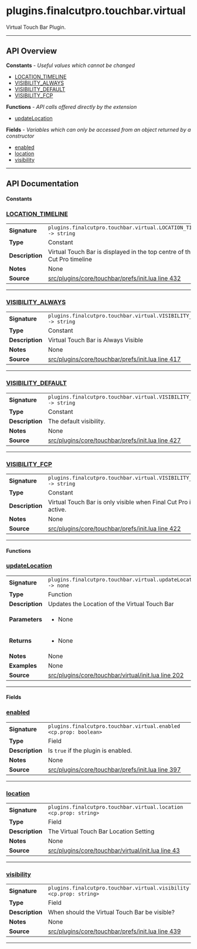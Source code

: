 # plugins.finalcutpro.touchbar.virtual

Virtual Touch Bar Plugin.

---

## API Overview
**Constants** - _Useful values which cannot be changed_
 * [LOCATION_TIMELINE](#location_timeline)
 * [VISIBILITY_ALWAYS](#visibility_always)
 * [VISIBILITY_DEFAULT](#visibility_default)
 * [VISIBILITY_FCP](#visibility_fcp)

**Functions** - _API calls offered directly by the extension_
 * [updateLocation](#updatelocation)

**Fields** - _Variables which can only be accessed from an object returned by a constructor_
 * [enabled](#enabled)
 * [location](#location)
 * [visibility](#visibility)


---

## API Documentation

#### Constants


### [LOCATION_TIMELINE](#location_timeline)

|                                             |                                                                                     |
| --------------------------------------------|-------------------------------------------------------------------------------------|
| **Signature**                               | `plugins.finalcutpro.touchbar.virtual.LOCATION_TIMELINE -> string`                                                                    |
| **Type**                                    | Constant                                                                     |
| **Description**                             | Virtual Touch Bar is displayed in the top centre of the Final Cut Pro timeline                                                                     |
| **Notes**                                   | None |
| **Source**                                  | [src/plugins/core/touchbar/prefs/init.lua line 432](https://github.com/CommandPost/CommandPost/blob/develop/src/plugins/core/touchbar/prefs/init.lua#L432) |

---


### [VISIBILITY_ALWAYS](#visibility_always)

|                                             |                                                                                     |
| --------------------------------------------|-------------------------------------------------------------------------------------|
| **Signature**                               | `plugins.finalcutpro.touchbar.virtual.VISIBILITY_ALWAYS -> string`                                                                    |
| **Type**                                    | Constant                                                                     |
| **Description**                             | Virtual Touch Bar is Always Visible                                                                     |
| **Notes**                                   | None |
| **Source**                                  | [src/plugins/core/touchbar/prefs/init.lua line 417](https://github.com/CommandPost/CommandPost/blob/develop/src/plugins/core/touchbar/prefs/init.lua#L417) |

---


### [VISIBILITY_DEFAULT](#visibility_default)

|                                             |                                                                                     |
| --------------------------------------------|-------------------------------------------------------------------------------------|
| **Signature**                               | `plugins.finalcutpro.touchbar.virtual.VISIBILITY_DEFAULT -> string`                                                                    |
| **Type**                                    | Constant                                                                     |
| **Description**                             | The default visibility.                                                                     |
| **Notes**                                   | None |
| **Source**                                  | [src/plugins/core/touchbar/prefs/init.lua line 427](https://github.com/CommandPost/CommandPost/blob/develop/src/plugins/core/touchbar/prefs/init.lua#L427) |

---


### [VISIBILITY_FCP](#visibility_fcp)

|                                             |                                                                                     |
| --------------------------------------------|-------------------------------------------------------------------------------------|
| **Signature**                               | `plugins.finalcutpro.touchbar.virtual.VISIBILITY_FCP -> string`                                                                    |
| **Type**                                    | Constant                                                                     |
| **Description**                             | Virtual Touch Bar is only visible when Final Cut Pro is active.                                                                     |
| **Notes**                                   | None |
| **Source**                                  | [src/plugins/core/touchbar/prefs/init.lua line 422](https://github.com/CommandPost/CommandPost/blob/develop/src/plugins/core/touchbar/prefs/init.lua#L422) |

---

#### Functions


### [updateLocation](#updatelocation)

|                                             |                                                                                     |
| --------------------------------------------|-------------------------------------------------------------------------------------|
| **Signature**                               | `plugins.finalcutpro.touchbar.virtual.updateLocation() -> none`                                                                    |
| **Type**                                    | Function                                                                     |
| **Description**                             | Updates the Location of the Virtual Touch Bar                                                                     |
| **Parameters**                              | <ul><li>None</li></ul> |
| **Returns**                                 | <ul><li>None</li></ul>          |
| **Notes**                                   | None |
| **Examples**                                | None |
| **Source**                                  | [src/plugins/core/touchbar/virtual/init.lua line 202](https://github.com/CommandPost/CommandPost/blob/develop/src/plugins/core/touchbar/virtual/init.lua#L202) |

---

#### Fields


### [enabled](#enabled)

|                                             |                                                                                     |
| --------------------------------------------|-------------------------------------------------------------------------------------|
| **Signature**                               | `plugins.finalcutpro.touchbar.virtual.enabled <cp.prop: boolean>`                                                                    |
| **Type**                                    | Field                                                                     |
| **Description**                             | Is `true` if the plugin is enabled.                                                                     |
| **Notes**                                   | None |
| **Source**                                  | [src/plugins/core/touchbar/prefs/init.lua line 397](https://github.com/CommandPost/CommandPost/blob/develop/src/plugins/core/touchbar/prefs/init.lua#L397) |

---


### [location](#location)

|                                             |                                                                                     |
| --------------------------------------------|-------------------------------------------------------------------------------------|
| **Signature**                               | `plugins.finalcutpro.touchbar.virtual.location <cp.prop: string>`                                                                    |
| **Type**                                    | Field                                                                     |
| **Description**                             | The Virtual Touch Bar Location Setting                                                                     |
| **Notes**                                   | None |
| **Source**                                  | [src/plugins/core/touchbar/virtual/init.lua line 43](https://github.com/CommandPost/CommandPost/blob/develop/src/plugins/core/touchbar/virtual/init.lua#L43) |

---


### [visibility](#visibility)

|                                             |                                                                                     |
| --------------------------------------------|-------------------------------------------------------------------------------------|
| **Signature**                               | `plugins.finalcutpro.touchbar.virtual.visibility <cp.prop: string>`                                                                    |
| **Type**                                    | Field                                                                     |
| **Description**                             | When should the Virtual Touch Bar be visible?                                                                     |
| **Notes**                                   | None |
| **Source**                                  | [src/plugins/core/touchbar/prefs/init.lua line 439](https://github.com/CommandPost/CommandPost/blob/develop/src/plugins/core/touchbar/prefs/init.lua#L439) |

---

